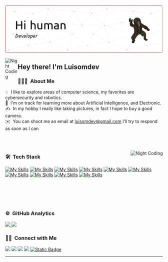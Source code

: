 ![Aditya Vikram Singh Banner](https://github.com/luisomdev/luisomdev/blob/main/resources/github-header-image.png)

<img alt="Night Coding" src="./assets/Hand%20Wave.gif" width='40' align="left"/><h2>Hey there! I'm Luisomdev</h2>

<!-- ## 👋 &nbsp;Hey there! I'm Luisomdev -->

### 👨🏻‍💻 &nbsp;About Me

💡 &nbsp;I like to explore areas of computer science, my favorites are cybersecurity and robotics.\
🌱 &nbsp;I'm on track for learning more about Artificial Intelligence, and Electronic.\
✍️ &nbsp;In my hobby I really like taking pictures, in fact I hope to buy a good camera.\
✉️ &nbsp;You can shoot me an email at luisomdev@gmail.com I'll try to respond as soon as I can

<br> </br>

<img alt="Night Coding" src="https://media0.giphy.com/media/v1.Y2lkPTc5MGI3NjExNHFoMng2amg3dWg0ZWdjazFhbzF4YnVjaTNob2djdGd5dDU3MjRpbSZlcD12MV9pbnRlcm5hbF9naWZfYnlfaWQmY3Q9Zw/l0Iye29H39h7qVbgY/giphy.gif" align="right"/>

### 🛠 &nbsp;Tech Stack

[![My Skills](https://skillicons.dev/icons?i=js,py,cs)](https://skillicons.dev)
[![My Skills](https://skillicons.dev/icons?i=dart,cpp,typescript)](https://skillicons.dev)
[![My Skills](https://skillicons.dev/icons?i=java,html,css)](https://skillicons.dev)
[![My Skills](https://skillicons.dev/icons?i=docker,go,lua)](https://skillicons.dev)
[![My Skills](https://skillicons.dev/icons?i=vue,react,rust)](https://skillicons.dev)
[![My Skills](https://skillicons.dev/icons?i=graphql,postgres,sqlite)](https://skillicons.dev)
[![My Skills](https://skillicons.dev/icons?i=mysql,nginx,redis)](https://skillicons.dev)
[![My Skills](https://skillicons.dev/icons?i=gcp,flutter)](https://skillicons.dev)
[![My Skills](https://skillicons.dev/icons?i=dotnet,cloudflare,astro)](https://skillicons.dev)
[![My Skills](https://skillicons.dev/icons?i=nestjs,nodejs,spring)](https://skillicons.dev)


<br> </br>
<br> </br>

### ⚙️ &nbsp;GitHub Analytics

<p align="left">
<a href="https://github.com/luisomdev">
  <img height="180em" src="https://github-readme-stats-eight-theta.vercel.app/api?username=luisomdev&show_icons=true&theme=algolia&include_all_commits=true&count_private=true"/>
  <img height="180em" src="https://github-readme-stats-eight-theta.vercel.app/api/top-langs/?username=luisomdev&layout=compact&langs_count=8&theme=algolia"/>
</a>
</p>

### 🤝🏻 &nbsp;Connect with Me

<p align="left">
<a href="https://discord.com/channels/@me"><img src="https://badgen.net/badge/icon/discord?icon=discord&label=luisomdev60"/></a>
<a href="https://www.linkedin.com/in/luisomdev60/"><img src="https://badgen.net/badge/icon/Linkedin?icon=rss&label=luisomdev"/></a>
<a href="mailto:luisomdev@gmail.com"><img src="https://badgen.net/badge/icon/email?icon=rss&label=luisomdev@gmail.com"/></a>
<a href="https://facebook.com/AVS1508"><img src="https://badgen.net/badge/icon/Facebook?icon=rss&label=luisomdev"/></a>
<a href="https://github.com/luisomdev"> <img alt="Static Badge" src="https://badgen.net/badge/icon/github?icon=github&label=luisomdev">
 </a>

  
</p>

-----
